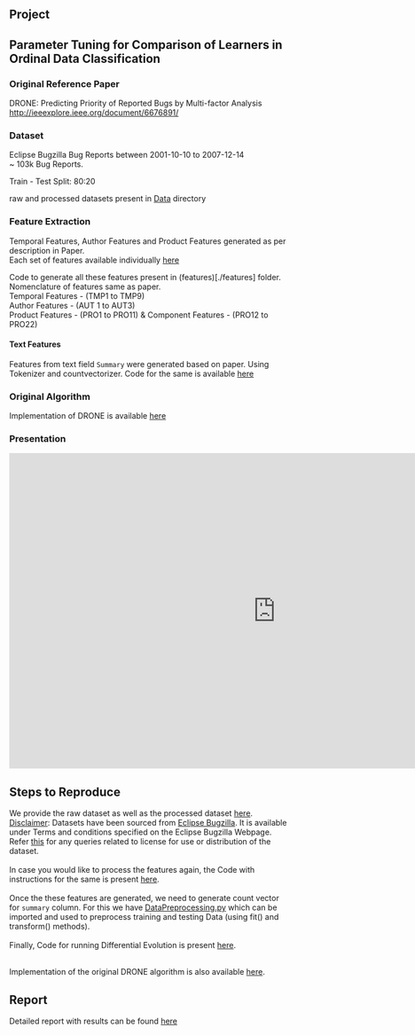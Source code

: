 ## Project

## Parameter Tuning for Comparison of Learners in Ordinal Data Classification

### Original Reference Paper
DRONE: Predicting Priority of Reported Bugs by Multi-factor Analysis <br />
http://ieeexplore.ieee.org/document/6676891/

### Dataset
Eclipse Bugzilla Bug Reports between 2001-10-10 to 2007-12-14 <br />
~ 103k Bug Reports. <br />

Train - Test Split: 80:20 <br />

raw and processed datasets present in [Data](./Data) directory <br />

### Feature Extraction
Temporal Features, Author Features and Product Features generated as per description in Paper. <br />
Each set of features available individually [here](./Data/individual_features) <br />

Code to generate all these features present in (features)[./features] folder. <br />
Nomenclature of features same as paper. <br />
Temporal Features - (TMP1 to TMP9) <br />
Author Features - (AUT 1 to AUT3) <br />
Product Features - (PRO1 to PRO11) & Component Features - (PRO12 to PRO22) <br />

#### Text Features
Features from text field `Summary` were generated based on paper. Using Tokenizer and countvectorizer.
Code for the same is available [here](./Code/data_preprocessing)

### Original Algorithm
Implementation of DRONE is available [here](./Code/DRONE.ipynb) <br />

### Presentation
<iframe src="https://docs.google.com/presentation/d/e/2PACX-1vRdtyMwFkwkVga6Zxa3KkuliTJdIu_qR9VK6P1sTyLTBS2ix6oZoc0f96Tw81uzFoplEenYqwe1GRZ0/embed?start=false&loop=false&delayms=3000" frameborder="0" width="960" height="569" allowfullscreen="true" mozallowfullscreen="true" webkitallowfullscreen="true"></iframe>

## Steps to Reproduce
We provide the raw dataset as well as the processed dataset [here](./Data). <br/>
<u>Disclaimer</u>: Datasets have been sourced from [Eclipse Bugzilla](https://bugs.eclipse.org/bugs). It is available under Terms and conditions specified on the Eclipse Bugzilla Webpage. Refer [this](http://www.eclipse.org/legal/termsofuse.php) for any queries related to license for use or distribution of the dataset. <br /> <br /> 
In case you would like to process the features again, the Code with instructions for the same is present [here](./Code/FeatureGeneration). <br /><br /> 
Once the these features are generated, we need to generate count vector for `summary` column. For this we have [DataPreprocessing.py](./Code/DataPreprocessing.py) which can be imported and used to preprocess training and testing Data (using fit() and transform() methods). <br /><br /> 
Finally, Code for running Differential Evolution is present [here](./Code/ParameterTuningDE.ipynb). <br /><br /> 

Implementation of the original DRONE algorithm is also available [here](./Code/DRONE.ipynb). <br />

## Report
Detailed report with results can be found [here](./Report/Report_Group_I.pdf)



